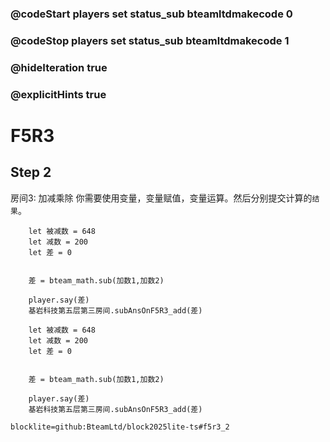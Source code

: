 ### @codeStart players set status_sub bteamltdmakecode 0
### @codeStop players set status_sub bteamltdmakecode 1

### @hideIteration true
### @explicitHints true

# F5R3

## Step 2
房间3: 加减乘除
你需要使用变量，变量赋值，变量运算。然后分别提交计算的``结果``。

```ghost
    let 被减数 = 648
    let 减数 = 200
    let 差 = 0
    
    
    差 = bteam_math.sub(加数1,加数2)

    player.say(差)
    基岩科技第五层第三房间.subAnsOnF5R3_add(差)
```
```template
    let 被减数 = 648
    let 减数 = 200
    let 差 = 0
    
    
    差 = bteam_math.sub(加数1,加数2)

    player.say(差)
    基岩科技第五层第三房间.subAnsOnF5R3_add(差)
```

```package
blocklite=github:BteamLtd/block2025lite-ts#f5r3_2
```
